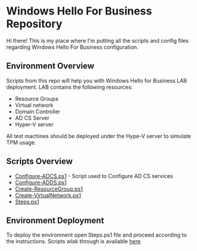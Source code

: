 # Windows Hello For Business Repository

Hi there!
This is my place where I'm putting all the scripts and config files regarding Windows Hello For Business configuration.

## Environment Overview
Scripts from this repo will help you with Windows Hello for Business LAB deployment.
LAB contains the following resources:
- Resource Groups 
- Virtual network
- Domain Controller
- AD CS Server
- Hyper-V server

All test machines should be deployed under the Hype-V server to simulate TPM usage.

## Scripts Overview
- [Configure-ADCS.ps1](https://github.com/przybylskirobert/whfb/blob/master/Configure-ADCS.ps1) - Script used to Configure AD CS services
- [Configure-ADDS.ps1](https://github.com/przybylskirobert/whfb/blob/master/Configure-ADDS.ps1) 
- [Create-ResourceGroup.ps1](https://github.com/przybylskirobert/whfb/blob/master/Create-ResourceGroup.ps1) 
- [Create-VirtualNetwork.ps1](https://github.com/przybylskirobert/whfb/blob/master/Deploy-VirtualMachines.ps1)  
- [Steps.ps1](https://github.com/przybylskirobert/whfb/blob/master/Steps.ps1) 

## Environment Deployment

To deploy the environment open Steps.ps1 file and proceed according to the instructions.
Scripts wlak through is available [here](https://www.azureblog.pl/tag/windows-hello/) 
